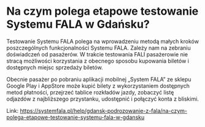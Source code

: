 # Na czym polega etapowe testowanie Systemu FALA w Gdańsku?


Testowanie Systemu FALA polega na wprowadzeniu metodą małych kroków poszczególnych funkcjonalności Systemu FALA. Zależy nam na zebraniu doświadczeń od pasażerów. W trakcie testowania FALI pasażerowie nie stracą możliwości korzystania z obecnego sposobu kupowania biletów i dostępnych miejsc sprzedaży biletów.


Obecnie pasażer po pobraniu aplikacji mobilnej „System FALA” ze sklepu Google Play i AppStore może kupić bilety z wykorzystaniem dostępnych metod płatności, przejrzeć tablice rozkładów jazdy, zobaczyć listę odjazdów z najbliższego przystanku, udostępnić i połączyć konta z bliskimi.




Link: https://systemfala.pl/help/gdansk-podrozowanie-z-fala/na-czym-polega-etapowe-testowanie-systemu-fala-w-gdansku
